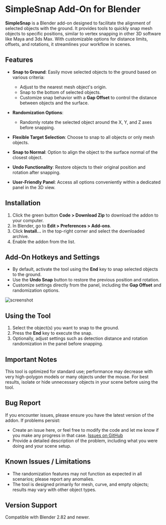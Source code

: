 # SimpleSnap Add-On for Blender

**SimpleSnap** is a Blender add-on designed to facilitate the alignment of selected objects with the ground. It provides tools to quickly snap mesh objects to specific positions, similar to vertex snapping in other 3D software like Maya and 3ds Max. With customizable options for distance limits, offsets, and rotations, it streamlines your workflow in scenes.

## Features

- **Snap to Ground**: Easily move selected objects to the ground based on various criteria:
  - Adjust to the nearest mesh object's origin.
  - Snap to the bottom of selected objects.
  - Customize snap behavior with a **Gap Offset** to control the distance between objects and the surface.

- **Randomization Options**:
  - Randomly rotate the selected object around the X, Y, and Z axes before snapping.

- **Flexible Target Selection**: Choose to snap to all objects or only mesh objects.

- **Snap to Normal**: Option to align the object to the surface normal of the closest object.

- **Undo Functionality**: Restore objects to their original position and rotation after snapping.

- **User-Friendly Panel**: Access all options conveniently within a dedicated panel in the 3D view.

## Installation

1. Click the green button **Code > Download Zip** to download the addon to your computer.
2. In Blender, go to **Edit > Preferences > Add-ons**.
3. Click **Install...** in the top-right corner and select the downloaded archive.
4. Enable the addon from the list.

## Add-On Hotkeys and Settings

- By default, activate the tool using the **End** key to snap selected objects to the ground.
- Use the **Undo Snap** button to restore the previous position and rotation.
- Customize settings directly from the panel, including the **Gap Offset** and randomization options.

![screenshot](https://imgur.com/IBRfcFB.jpg)

## Using the Tool

1. Select the object(s) you want to snap to the ground.
2. Press the **End** key to execute the snap.
3. Optionally, adjust settings such as detection distance and rotation randomization in the panel before snapping.

## Important Notes

This tool is optimized for standard use; performance may decrease with very high-polygon models or many objects under the mouse. For best results, isolate or hide unnecessary objects in your scene before using the tool.

## Bug Report

If you encounter issues, please ensure you have the latest version of the addon. If problems persist:

- Create an issue here, or feel free to modify the code and let me know if you make any progress in that case. [Issues on GitHub](https://github.com/DanielTobs/SimpleSnap/issues)
- Provide a detailed description of the problem, including what you were doing and your scene setup.

## Known Issues / Limitations

- The randomization features may not function as expected in all scenarios; please report any anomalies.
- The tool is designed primarily for mesh, curve, and empty objects; results may vary with other object types.

## Version Support

Compatible with Blender 2.82 and newer.
